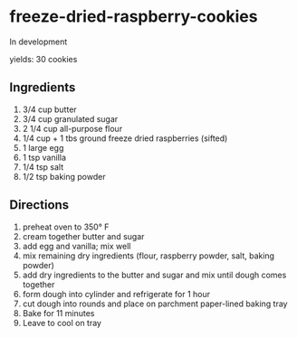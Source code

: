 # freeze-dried-raspberry-cookies
In development

yields: 30 cookies

## Ingredients
1. 3/4 cup butter
2. 3/4 cup granulated sugar
3. 2 1/4 cup all-purpose flour
4. 1/4 cup + 1 tbs ground freeze dried raspberries (sifted)
6. 1 large egg
7. 1 tsp vanilla
8. 1/4 tsp salt
9. 1/2 tsp baking powder

## Directions
1. preheat oven to 350° F
2. cream together butter and sugar
3. add egg and vanilla; mix well
3. mix remaining dry ingredients (flour, raspberry powder, salt, baking powder)
4. add dry ingredients to the butter and sugar and mix until dough comes together
5. form dough into cylinder and refrigerate for 1 hour
6. cut dough into rounds and place on parchment paper-lined baking tray
7. Bake for 11 minutes
8. Leave to cool on tray
